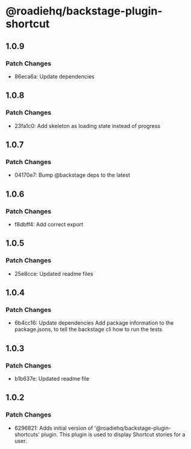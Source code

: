 # @roadiehq/backstage-plugin-shortcut

## 1.0.9

### Patch Changes

- 86eca6a: Update dependencies

## 1.0.8

### Patch Changes

- 23fa1c0: Add skeleton as loading state instead of progress

## 1.0.7

### Patch Changes

- 04170e7: Bump @backstage deps to the latest

## 1.0.6

### Patch Changes

- f8dbff4: Add correct export

## 1.0.5

### Patch Changes

- 25e8cce: Updated readme files

## 1.0.4

### Patch Changes

- 6b4cc16: Update dependencies
  Add package information to the package.jsons, to tell the backstage cli how to run the tests

## 1.0.3

### Patch Changes

- b1b637e: Updated readme file

## 1.0.2

### Patch Changes

- 6296821: Adds initial version of '@roadiehq/backstage-plugin-shortcuts' plugin. This plugin is used to display Shortcut stories for a user.
